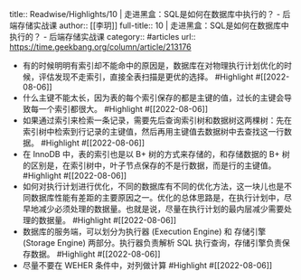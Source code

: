 title:: Readwise/Highlights/10 | 走进黑盒：SQL是如何在数据库中执行的？ - 后端存储实战课
author:: [[李玥]]
full-title:: 10 | 走进黑盒：SQL是如何在数据库中执行的？ - 后端存储实战课
category:: #articles
url:: https://time.geekbang.org/column/article/213176

- 有的时候明明有索引却不能命中的原因是，数据库在对物理执行计划优化的时候，评估发现不走索引，直接全表扫描是更优的选择。 #Highlight #[[2022-08-06]]
- 什么主键不能太长，因为表的每个索引保存的都是主键的值，过长的主键会导致每一个索引都很大。 #Highlight #[[2022-08-06]]
- 如果通过索引来检索一条记录，需要先后查询索引树和数据树这两棵树：先在索引树中检索到行记录的主键值，然后再用主键值去数据树中去查找这一行数据。 #Highlight #[[2022-08-06]]
- 在 InnoDB 中，表的索引也是以 B+ 树的方式来存储的，和存储数据的 B+ 树的区别是，在索引树中，叶子节点保存的不是行数据，而是行的主键值。 #Highlight #[[2022-08-06]]
- 如何对执行计划进行优化，不同的数据库有不同的优化方法，这一块儿也是不同数据库性能有差距的主要原因之一。优化的总体思路是，在执行计划中，尽早地减少必须处理的数据量。也就是说，尽量在执行计划的最内层减少需要处理的数据量。 #Highlight #[[2022-08-06]]
- 数据库的服务端，可以划分为执行器 (Execution Engine) 和 存储引擎 (Storage Engine) 两部分。执行器负责解析 SQL 执行查询，存储引擎负责保存数据。 #Highlight #[[2022-08-06]]
- 尽量不要在 WEHER 条件中，对列做计算 #Highlight #[[2022-08-06]]